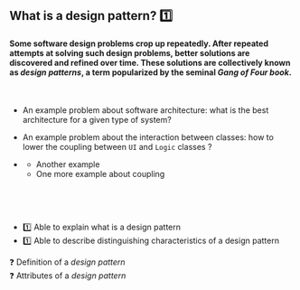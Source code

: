 ## What is a design pattern? :one:


#### Some software design problems crop up repeatedly. After repeated attempts at solving such design problems, better solutions are discovered and refined over time. These solutions are collectively known as _design patterns_, a term popularized by the seminal <trigger trigger="click" for="modal:gofbook">_Gang of Four book_</trigger>.

<br/>

<panel header="Some examples of recurring design problems :zero:" type="seamless" expandable>

* An example problem about software architecture: what is the best <trigger for="pop:architecture">architecture</trigger> for a given type of system?
* An example problem about the interaction between classes: how to lower the 
  <trigger for="tt:coupling">coupling</trigger> between  `UI` and `Logic` classes ?
* <panel header="Some more examples :zero: " expandable type="seamless">

  * Another example
  * One more example about <trigger for="tt:coupling">coupling</trigger>

  </panel>
</panel><br>

<tip-box type="info">
<include src="../../common/Definitions.md#def-se-design-pattern"/>
</tip-box>

<panel header="Above description is too abstract? Here is an illustrative example :zero:" expandable type="seamless">
  <include src="../singleton/index.md" />
</panel><br>

<!-- extras ------------------------------------------------------------------------------------ -->

<panel header=":paperclip: Extras" expandable type="seamless">

<panel header=":mortar_board: Learning Outcomes" expandable type="seamless">

* :one: Able to explain what is a design pattern
* :one: Able to describe distinguishing characteristics of a design pattern

</panel>

<panel header=":bulb: Test your knowledge" expandable type="seamless">

:question: Definition of a _design pattern_
  <morph title="Q1  :one:" src="Q-Essay-WhatIsAPattern.md" />
  <morph title="Q1a :zero:" src="Q-Essay-WhatIsAPattern.md" />
  <morph title="Q1b :zero:" src="Q-Essay-WhatIsAPattern.md" /><br/>
:question: Attributes of a _design pattern_
  <morph title="Q2  :one: " src="Q-Tick-PatternAttributes.md" />
  <morph title="Q2a :zero: " src="Q-Tick-PatternAttributes.md" />

</panel>

<panel header=":pencil: Apply your knowledge" expandable type="seamless">
  <include src="Apply.md" />
</panel>

<panel header=":package: Resources" expandable type="seamless">
  <include src="Resources.md" />
</panel>

<panel header=":laughing: Humor" expandable type="seamless">
  <include src="Humor.md" />
</panel>

</panel>



<!-- additional info ------------------------------------------------------------------------------------ -->

<popover id="pop:architecture">
  <div slot="content">
  <include src="../../common/Definitions.md#def-architecture" />
  </div>
</popover>

<tooltip id="tt:coupling">
  <div slot="content">
  <include src="../../common/Definitions.md#def-coupling" />
  </div>
</tooltip>

<modal title="**GoF Book** :zero:" id="modal:gofbook">
  <include src="GoF.md" />
</modal>

